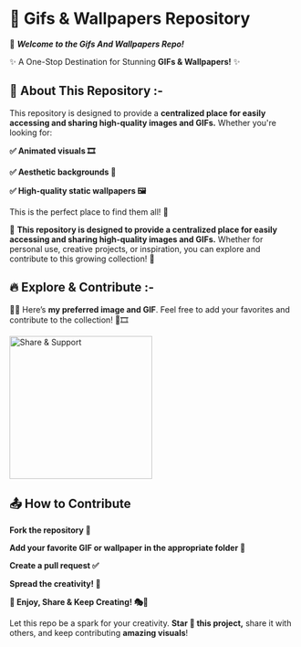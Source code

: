 <h1> 🎨 Gifs & Wallpapers Repository </h1>

📂 **_Welcome to the Gifs And Wallpapers Repo!_**

✨ A One-Stop Destination for Stunning **GIFs & Wallpapers!** ✨

## 📌 About This Repository :-

This repository is designed to provide a **centralized place for easily accessing and sharing high-quality images and GIFs.** Whether you're looking for:

**✅ Animated visuals 🎞️**

**✅ Aesthetic backgrounds 🌅**

**✅ High-quality static wallpapers 🖼️**

This is the perfect place to find them all! 🚀

📌 **This repository is designed to provide a centralized place for easily accessing and sharing high-quality images and GIFs.** Whether for personal use, creative projects, or inspiration, you can explore and contribute to this growing collection! 🌟

## 🔥 Explore & Contribute :-

📸✨ Here’s **my preferred image and GIF**. Feel free to add your favorites and contribute to the collection! 🎨🎞️

 <img src="https://media.giphy.com/media/jt7bAtEijhurm/giphy.gif" width="250" alt="Share & Support"/> 

## 📤 How to Contribute
 
**Fork the repository 🍴**

**Add your favorite GIF or wallpaper in the appropriate folder 📁**

**Create a pull request ✅**

**Spread the creativity! 🎨**

**🚀 Enjoy, Share & Keep Creating! 🎭🎨**

Let this repo be a spark for your creativity.
**Star 🌟 this project,** share it with others, and keep contributing **amazing visuals**!
